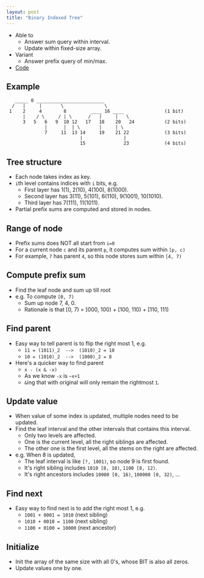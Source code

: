 ```yaml
---
layout: post
title: "Binary Indexed Tree" 
---
```


* Able to
  * Answer sum query within interval.
  * Update within fixed-size array.
* Variant
  * Answer prefix query of min/max.
* [Code](https://github.com/misaka-10032/alg/blob/master/alg/tree/bit.py)

## Example

```
   _____ 0 _________________________
  /   |     |       \               \
 1    2     4        8         ____ 16 ____               (1 bit)
      |    / \     / | \      /   |     |   \
      3   5   6   9  10 12   17   18    20   24           (2 bits)
              |      |  | \       |     | \
              7     11  13 14     19    21 22             (3 bits)
                           |               |
                           15              23             (4 bits)
```

## Tree structure

* Each node takes index as key.
* `i`th level contains indices with `i` bits, e.g.
  * First layer has 1(1), 2(10), 4(100), 8(1000).
  * Second layer has 3(11), 5(101), 6(110), 9(1001), 10(1010).
  * Third layer has 7(111), 11(1011).
* Partial prefix sums are computed and stored in nodes.

## Range of node

* Prefix sums does NOT all start from `i=0`
* For a current node `c` and its parent `p`, it computes sum within `[p, c)`
* For example, `7` has parent `4`, so this node stores sum within `[4, 7)`

## Compute prefix sum

* Find the leaf node and sum up till root
* e.g. To compute `[0, 7)`
  * Sum up node 7, 4, 0.
  * Rationale is that [0, 7) = [000, 100) + [100, 110) + [110, 111)

## Find parent

* Easy way to tell parent is to flip the right most 1, e.g.
  * `11 = (1011)_2  -->  (1010)_2 = 10`
  * `10 = (1010)_2  -->  (1000)_2 = 8`
* Here's a quicker way to find parent
  * `x - (x & -x)`
  * As we know `-x` is `~x+1`
  * `&`ing that with original will only remain the rightmost `1`.

## Update value

* When value of some index is updated, multiple nodes need to be updated.
* Find the leaf interval and the other intervals that contains this interval.
  * Only two levels are affected.
  * One is the current level, all the right siblings are affected.
  * The other one is the first level, all the stems on the right are affected.
* e.g. When 8 is updated,
  * The leaf interval is like `[?, 1001)`, so node 9 is first found.
  * It's right sibling includes `1010 [8, 10)`, `1100 [8, 12)`.
  * It's right ancestors includes `10000 [0, 16)`, `100000 [0, 32)`, ...

## Find next

* Easy way to find next is to add the right most 1, e.g.
  * `1001 + 0001 = 1010` (next sibling)
  * `1010 + 0010 = 1100` (next sibling)
  * `1100 + 0100 = 10000` (next ancestor)

## Initialize

* Init the array of the same size with all 0's, whose BIT is also all zeros.
* Update values one by one.
